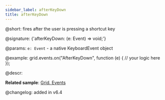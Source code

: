 ```yaml
---
sidebar_label: afterKeyDown
title: afterKeyDown
---          
```


@short: fires after the user is pressing a shortcut key

@signature: {'afterKeyDown: (e: Event) => void;'}

@params:
`e: Event` - a native KeyboardEvent object

@example:
grid.events.on("AfterKeyDown", function (e) {
    // your logic here
});

@descr:

**Related sample**: [Grid. Events](https://snippet.dhtmlx.com/9zeyp4ds)

@changelog: added in v6.4

[comment]: # (@related: grid/configuration.md#keyboard-navigation)

[comment]: # (@relatedapi: grid/api/grid_beforekeydown_event.md)
